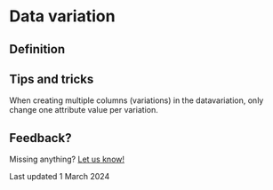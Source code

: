 # Data variation 

## Definition

## Tips and tricks

When creating multiple columns (variations) in the datavariation, only change one attribute value per variation. 



## Feedback?
Missing anything? [Let us know!](mailto:support@menditect.com)

Last updated 1 March 2024